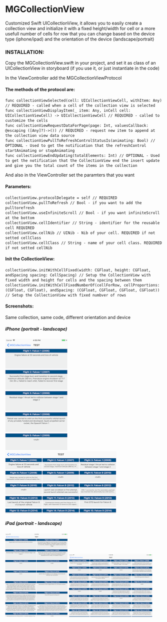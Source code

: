 
# MGCollectionView
Customized Swift UICollectionView, it allows you to easily create a collection view and initialize it with a fixed height/width for cell or a more usefull number of cells for row that you can change based on the device type (iphone/ipad) and the orientation of the device (landscape/portrait)

### INSTALLATION:
Copy the MGCollectionView.swift in your project, and set it as class of an UICollectionView in storyboard (if you use it, or just instantiate in the code)

In the ViewController add the MGCollectionViewProtocol
#### The methods of the protocol are:
    func collectionViewSelected(cell: UICollectionViewCell, withItem: Any) // REQUIRED - called when a cell of the collection view is selected
    func collectionViewDisplayItem(_ item: Any, inCell cell: UICollectionViewCell) -> UICollectionViewCell // REQUIRED - called to customize the cells
    func collectionViewRequestDataForPage(page: Int, valuesCallback: @escaping ([Any]?)->()) // REQUIRED - request new item to append at the collection view data source
    func collectionViewPullToRefreshControlStatusIs(animating: Bool) // OPTIONAL - Used to get the notification that the refreshControl startAnimating or stopAnimating
    func collectionViewEndUpdating(totalElements: Int) // OPTIONAL - Used to get the notification that the CollectionView end the insert update and give you the total count of the items in the collection
   
And also in the ViewController set the paramters that you want
#### Parameters:
    collectionView.protocolDelegate = self // REQUIRED
    collectionView.pullToRefresh // Bool - if you want to add the pulltorefresh
    collectionView.useInfiniteScroll // Bool - if you want infiniteScroll at the bottom
    collectionView.cellIdentifier // String - identifier for the reusable cell REQUIRED
    collectionView.cellNib // UINib - Nib of your cell. REQUIRED if not setted cellClass
    collectionView.cellClass // String - name of your cell class. REQUIRED if not setted cellNib
    
#### Init the CollectionView:
    collectionView.initWithCellFixed(width: CGFloat, height: CGFloat, andSpacing spacing: CellSpacing) // Setup the CollectionView with fixed width and height for cells and the spacing between them
    collectionView.initWithCellFixedNumberOf(cellForRow, cellProportions: (CGFloat, CGFloat), andSpacing: (CGFloat, CGFloat, CGFloat, CGFloat)) // Setup the CollectionView with fixed numbver of rows

#### Screenshots:
Same collection, same code, different orientation and device
##### iPhone (portrait - landscape)
<img src="https://raw.githubusercontent.com/MarkWarriors/MGCollectionView/master/iphone_port.png" width="200"> <img src="https://raw.githubusercontent.com/MarkWarriors/MGCollectionView/master/iphone_land.png" height="200"> 

##### iPad (portrait - landscape)
<img src="https://raw.githubusercontent.com/MarkWarriors/MGCollectionView/master/ipad_port.png" width="200"> <img src="https://raw.githubusercontent.com/MarkWarriors/MGCollectionView/master/ipad_land.png" height="200">
